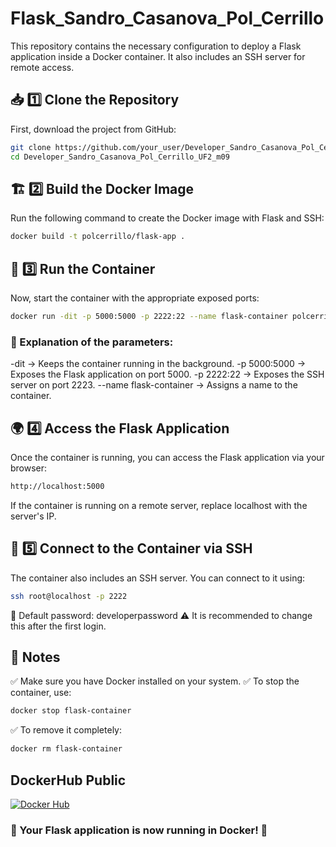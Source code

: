 # Flask_Sandro_Casanova_Pol_Cerrillo
This repository contains the necessary configuration to deploy a Flask application inside a Docker container. It also includes an SSH server for remote access.
## 📥 1️⃣ Clone the Repository
First, download the project from GitHub:
```bash
git clone https://github.com/your_user/Developer_Sandro_Casanova_Pol_Cerrillo_UF2_m09.git
cd Developer_Sandro_Casanova_Pol_Cerrillo_UF2_m09
```
## 🏗️ 2️⃣ Build the Docker Image
Run the following command to create the Docker image with Flask and SSH:
```bash
docker build -t polcerrillo/flask-app .
```
## 🚀 3️⃣ Run the Container
Now, start the container with the appropriate exposed ports:
```bash
docker run -dit -p 5000:5000 -p 2222:22 --name flask-container polcerrillo/flask-app
```
### 📌 Explanation of the parameters:

-dit → Keeps the container running in the background.
-p 5000:5000 → Exposes the Flask application on port 5000.
-p 2222:22 → Exposes the SSH server on port 2223.
--name flask-container → Assigns a name to the container.

## 🌍 4️⃣ Access the Flask Application
Once the container is running, you can access the Flask application via your browser:
```bash
http://localhost:5000
```
If the container is running on a remote server, replace localhost with the server's IP.

## 🔑 5️⃣ Connect to the Container via SSH
The container also includes an SSH server. You can connect to it using:
```bash
ssh root@localhost -p 2222
```
📌 Default password: developerpassword
⚠️ It is recommended to change this after the first login.

## 📌 Notes
✅ Make sure you have Docker installed on your system.
✅ To stop the container, use:
```bash
docker stop flask-container
```
✅ To remove it completely:
```bash
docker rm flask-container
```
## DockerHub Public
[![Docker Hub](https://img.shields.io/badge/Docker%20Hub-0db7ed?style=for-the-badge&logo=docker&logoColor=white)](https://hub.docker.com/repository/docker/polcerrillo/flask_sandro_casanova_pol_cerrillo_uf2_m09/tags)

### 🔄 Your Flask application is now running in Docker! 🚀
